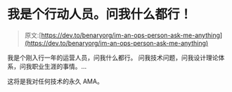 # 我是个行动人员。问我什么都行！

> 原文:[https://dev.to/benaryorg/im-an-ops-person-ask-me-anything](https://dev.to/benaryorg/im-an-ops-person-ask-me-anything)

我是个刚入行一年的运营人员，问我什么都行。
问我技术问题，问我设计理论体系，问我职业生涯的事情。…

这将是我对任何技术的永久 AMA。